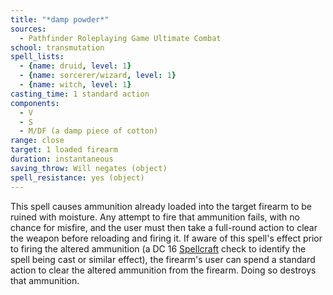 ```yaml
---
title: "*damp powder*"
sources:
  - Pathfinder Roleplaying Game Ultimate Combat
school: transmutation
spell_lists:
  - {name: druid, level: 1}
  - {name: sorcerer/wizard, level: 1}
  - {name: witch, level: 1}
casting_time: 1 standard action
components:
  - V
  - S
  - M/DF (a damp piece of cotton)
range: close
target: 1 loaded firearm
duration: instantaneous
saving_throw: Will negates (object)
spell_resistance: yes (object)
---
```


This spell causes ammunition already loaded into the target firearm to be ruined with moisture. Any attempt to fire that ammunition fails, with no chance for misfire, and the user must then take a full-round action to clear the weapon before reloading and firing it. If aware of this spell's effect prior to firing the altered ammunition (a DC 16 [Spellcraft](/skills/spellcraft/) check to identify the spell being cast or similar effect), the firearm's user can spend a standard action to clear the altered ammunition from the firearm. Doing so destroys that ammunition.

